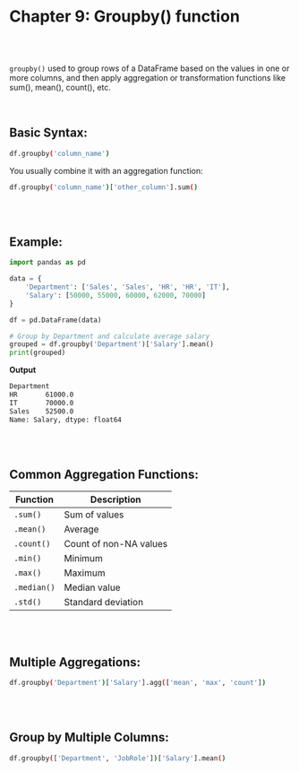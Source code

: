 #
# Chapter 9: Groupby() function

<br>
<br>

`groupby()` used to group rows of a DataFrame based on the values in one or more columns, and then apply aggregation or transformation functions like sum(), mean(), count(), etc.

<br>

## Basic Syntax:
```bash
df.groupby('column_name')
```
You usually combine it with an aggregation function:

```bash
df.groupby('column_name')['other_column'].sum()
```

<br>
<br>

## Example:
```python
import pandas as pd

data = {
    'Department': ['Sales', 'Sales', 'HR', 'HR', 'IT'],
    'Salary': [50000, 55000, 60000, 62000, 70000]
}

df = pd.DataFrame(data)

# Group by Department and calculate average salary
grouped = df.groupby('Department')['Salary'].mean()
print(grouped)
```
**Output**
```bash
Department
HR       61000.0
IT       70000.0
Sales    52500.0
Name: Salary, dtype: float64
```

<br>
<br>

## Common Aggregation Functions:
| Function    | Description            |
| ----------- | ---------------------- |
| `.sum()`    | Sum of values          |
| `.mean()`   | Average                |
| `.count()`  | Count of non-NA values |
| `.min()`    | Minimum                |
| `.max()`    | Maximum                |
| `.median()` | Median value           |
| `.std()`    | Standard deviation     |

<br>
<br>

## Multiple Aggregations:
```bash
df.groupby('Department')['Salary'].agg(['mean', 'max', 'count'])
```

<br>
<br>

## Group by Multiple Columns:
```bash
df.groupby(['Department', 'JobRole'])['Salary'].mean()
```
